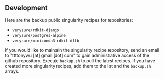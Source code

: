 Development
-----------

Here are the backup public singularity recipes for repositories:
* `verysure/rdkit-django`
* `verysure/postgres-alpine`
* `verysure/miniconda3-rdkit-dftb`

If you would like to maintain the singularity recipe repository, send an email to "ttttonywu [at] gmail [dot] com" 
to gain administrative access of the github repository. Execute `backup.sh` to pull the latest recipes.
If you have created more singularity recipes, add them to the list and the `backup.sh` arrays.

